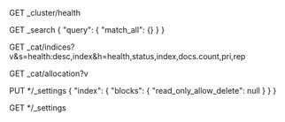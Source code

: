 GET _cluster/health

GET _search
{
  "query": {
    "match_all": {}
  }
}

GET _cat/indices?v&s=health:desc,index&h=health,status,index,docs.count,pri,rep

GET _cat/allocation?v

PUT */_settings
{
  "index": {
    "blocks": {
      "read_only_allow_delete": null
    }
  }
}

GET */_settings
